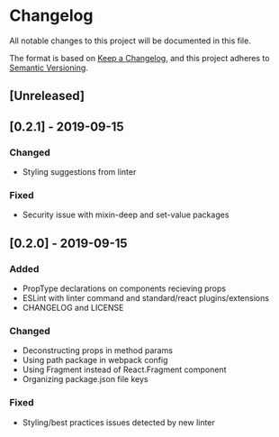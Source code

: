 # Changelog
All notable changes to this project will be documented in this file.

The format is based on [Keep a Changelog](https://keepachangelog.com/en/1.0.0/),
and this project adheres to [Semantic Versioning](https://semver.org/spec/v2.0.0.html).

## [Unreleased]

## [0.2.1] - 2019-09-15
### Changed
- Styling suggestions from linter

### Fixed
- Security issue with mixin-deep and set-value packages

## [0.2.0] - 2019-09-15
### Added
- PropType declarations on components recieving props
- ESLint with linter command and standard/react plugins/extensions
- CHANGELOG and LICENSE

### Changed
- Deconstructing props in method params
- Using path package in webpack config
- Using Fragment instead of React.Fragment component
- Organizing package.json file keys

### Fixed
- Styling/best practices issues detected by new linter
